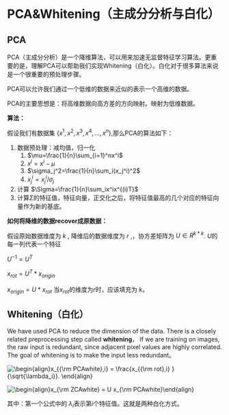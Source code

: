 # PCA&Whitening（主成分分析与白化）



## PCA

PCA（主成分分析）是一个降维算法，可以用来加速无监督特征学习算法。更重要的是，理解PCA可以帮助我们实现Whitening（白化）。白化对于很多算法来说是一个很重要的预处理步骤。



PCA可以允许我们通过一个低维的数据来近似的表示一个高维的数据。



PCA的主要思想是：将高维数据向高方差的方向映射。映射为低维数据。



**算法：**

假设我们有数据集 $\{x^1, x^2, x^3, x^4, ..., x^n\}$,那么PCA的算法如下：

1. 数据预处理：减均值，归一化
   1. $\mu=\frac{1}{n}\sum_{i=1}^nx^i$
   2. $x^i = x^i-\mu$
   3. $\sigma_j^2=\frac{1}{n}\sum_i(x_j^i)^2$
   4. $x_j^i=x_j^i/\sigma_j$
2. 计算 $\Sigma=\frac{1}{n}\sum_ix^ix^{(i)T}$
3. 计算$\Sigma$的特征值，特征向量，正交化之后，将特征值最高的几个对应的特征向量作为新的基底。



**如何将降维的数据recover成原数据：**

假设原始数据维度为 $k$ , 降维后的数据维度为 $r$ ,，协方差矩阵为 $U\in R^{k*k}$. $U$的每一列代表一个特征

$U^{-1} = U^T$

$x_{rot} = U^T*x_{origin}$

$x_{origin} = U*x_{rot}$ 当$x_{rot}$的维度为$r$时，应该填充为 $k$。





##  Whitening（白化）

We have used PCA to reduce the dimension of the data. There is a closely related preprocessing step called **whitening**，  If we are training on images, the raw input is redundant, since adjacent pixel values are highly correlated. The goal of whitening is to make the input less redundant。

![\begin{align}x_{{\rm PCAwhite},i} = \frac{x_{{\rm rot},i} }{\sqrt{\lambda_i}}.   \end{align}](http://ufldl.stanford.edu/wiki/images/math/e/2/9/e296118ba2bdf453dbe38426359f2230.png)

![\begin{align}x_{\rm ZCAwhite} = U x_{\rm PCAwhite}\end{align}](http://ufldl.stanford.edu/wiki/images/math/c/f/b/cfb1fa6b1049a5fdb2da4d7e88856751.png)

其中：第一个公式中的 $\lambda_i$表示第$i$个特征值。这就是两种白化方式。

